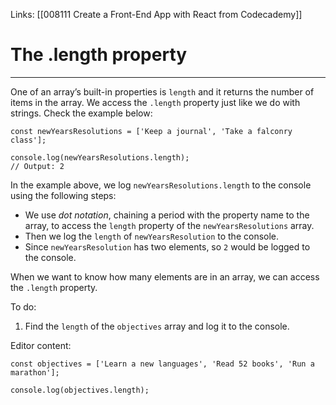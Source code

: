 Links:  [[008111 Create a Front-End App with React from Codecademy]]
# The .length property

---
One of an array’s built-in properties is `length` and it returns the number of items in the array. We access the `.length` property just like we do with strings. Check the example below:

```
const newYearsResolutions = ['Keep a journal', 'Take a falconry class'];

console.log(newYearsResolutions.length);
// Output: 2
```

In the example above, we log `newYearsResolutions.length` to the console using the following steps:

-   We use _dot notation_, chaining a period with the property name to the array, to access the `length` property of the `newYearsResolutions` array.
-   Then we log the `length` of `newYearsResolution` to the console.
-   Since `newYearsResolution` has two elements, so `2` would be logged to the console.

When we want to know how many elements are in an array, we can access the `.length` property.

To do:

1. Find the `length` of the `objectives` array and log it to the console.

Editor content:

	const objectives = ['Learn a new languages', 'Read 52 books', 'Run a marathon'];

	console.log(objectives.length);